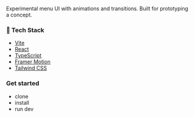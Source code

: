 Experimental menu UI with animations and transitions. Built for prototyping a concept.

### 🚀 Tech Stack

- [Vite](https://vitejs.dev/)
- [React](https://react.dev/)
- [TypeScript](https://www.typescriptlang.org/)
- [Framer Motion](https://www.framer.com/motion/)
- [Tailwind CSS](https://tailwindcss.com/)

### Get started

- clone
- install
- run dev
